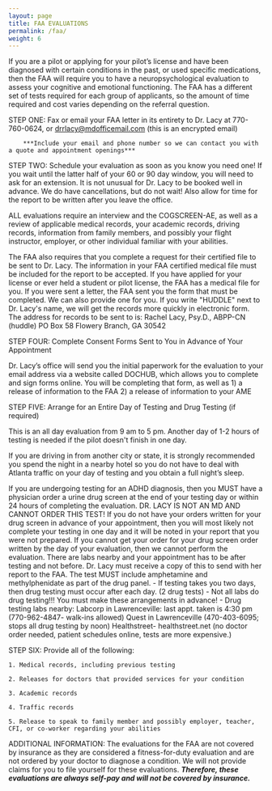 ```yaml
---
layout: page
title: FAA EVALUATIONS
permalink: /faa/
weight: 6
---
```

If you are a pilot or applying for your pilot’s license and have been diagnosed with certain conditions in the past, or used specific medications, then the FAA will require you to have a neuropsychological evaluation to assess your cognitive and emotional functioning. The FAA has a different set of tests required for each group of applicants, so the amount of time required and cost varies depending on the referral question. 

STEP ONE:     Fax or email your FAA letter in its entirety to Dr. Lacy at 770-760-0624, 	or			drrlacy@mdofficemail.com (this is an encrypted email) 

		***Include your email and phone number so we can contact you with a quote and appointment openings***

STEP TWO: 	Schedule your evaluation as soon as you know you need one! If you wait until the	latter half of your 60 or 90 day window, you will 
	need to ask for an extension. It is not unusual	for Dr. Lacy to be booked well in advance. We do have cancellations, but do not wait! 			Also allow for time for the report to be written after you leave the office. 

ALL evaluations require an interview and the COGSCREEN-AE, as well as a review of applicable medical records, your academic records, driving records, information from family members, and possibly your flight instructor, employer, or other individual familiar with your abilities. 

The FAA also requires that you complete a request for their certified file to be sent to Dr. Lacy. The information in your FAA certified medical file must be included for the report to be accepted.  If you have applied for your license or ever held a student or pilot license, the FAA has a medical file for you. If you were sent a letter, the FAA sent you the form that must be completed. We can also provide one for you. If you write "HUDDLE" next to Dr. Lacy's name, we will get the records more quickly in electronic form. The address for records to be sent to is: 
Rachel Lacy, Psy.D., ABPP-CN (huddle)
PO Box 58
Flowery Branch, GA 30542

STEP FOUR: Complete Consent Forms Sent to You in Advance of Your Appointment

Dr. Lacy’s office will send you the initial paperwork for the evaluation to your email address via a website called DOCHUB, which allows you to complete and sign forms online.  You will be completing that form, as well as 
	1) a release of information to the FAA                          2) a release of information to your AME
	
STEP FIVE:  Arrange for an Entire Day of Testing and Drug Testing (if required)

This is an all day evaluation from 9 am to 5 pm. Another day of 1-2 hours of testing is needed if the pilot doesn't finish in one day. 
    
 If you are driving in from another city or state, it is strongly recommended you spend the night in a nearby hotel so you do not have to deal with Atlanta traffic on your day of testing and you obtain a full night’s sleep. 
    
If you are undergoing testing for an ADHD diagnosis,  then you MUST have a physician order a urine drug screen at the end of your testing day or within 24 hours of completing the evaluation. DR. LACY IS NOT AN MD AND CANNOT ORDER THIS TEST! 
If you do not have your orders written for your drug screen in advance of your appointment, then you will most likely not complete your testing in one day and it will be noted in your report that you were not prepared.  If you cannot get your order for your drug screen order written by the day of your evaluation, then we cannot perform the evaluation. 
There are labs nearby and your appointment has to be after testing and not before. Dr. Lacy must receive a copy of this to send with her report to the FAA.       The test MUST include amphetamine and methylphenidate as part of the drug panel. 
    - If testing takes you two days, then drug testing must occur after each day.  (2 drug tests)
    - Not all labs do drug testing!!!  You must make these arrangements in advance!
    - Drug testing labs nearby: Labcorp in Lawrenceville: last appt. taken is 4:30 pm (770-962-4847- walk-ins allowed) Quest  in Lawrenceville (470-403-6095; stops all drug testing by noon) Healthstreet- healthstreet.net (no doctor order needed, patient schedules online, tests are more expensive.)

STEP SIX: Provide all of the following: 

    1. Medical records, including previous testing
    
    2. Releases for doctors that provided services for your condition
    
    3. Academic records
    
    4. Traffic records
    
    5. Release to speak to family member and possibly employer, teacher, CFI, or co-worker regarding your abilities

ADDITIONAL INFORMATION: The evaluations for the FAA are not covered by insurance as they are considered a fitness-for-duty evaluation and are not ordered by your doctor to diagnose a condition. We will not provide claims for you to file yourself for these evaluations.
 ***Therefore, these evaluations are always self-pay and will not be covered by insurance.*** 
